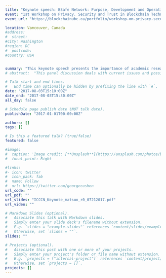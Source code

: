 ```yaml
---
title: "Keynote speech: BSafe Network: Purpose, Development and Operation"
event: "1st Workshop on Privacy, Security and Trust in Blockchain Technologies"
event_url: "https://blockchainubc.ca/portfolio/workshop-on-privacy-security-trust-blockchain-technologies/"

location: Vamcouver, Canada
#address:
#  street:
#city: Washington
#region: DC
#  postcode:
#country: USA


summary: "This keynote speech presents the importance of academic research on blockchain technology and new challenge to build a neutral international research test network."
# abstract:  "This panel discussion deals with current issues and possibilities of Blockchain technology for future financial services."

# Talk start and end times.
#   End time can optionally be hidden by prefixing the line with `#`.
date: "2017-08-03T15:10:00Z"
date_end: "2017-08-03T15:30:00Z"
all_day: false

# Schedule page publish date (NOT talk date).
publishDate: "2017-01-01T00:00:00Z"

authors: []
tags: []

# Is this a featured talk? (true/false)
featured: false

#image:
#  caption: 'Image credit: [**Unsplash**](https://unsplash.com/photos/bzdhc5b3Bxs)'
#  focal_point: Right

#links:
#- icon: twitter
#  icon_pack: fab
#  name: Follow
#  url: https://twitter.com/georgecushen
url_code: ""
url_pdf: ""
url_slides: "ICCCN_Keynote_matsuo_r0_07212017.pdf"
url_video: ""

# Markdown Slides (optional).
#   Associate this talk with Markdown slides.
#   Simply enter your slide deck's filename without extension.
#   E.g. `slides = "example-slides"` references `content/slides/example-slides.md`.
#   Otherwise, set `slides = ""`.
slides: ""

# Projects (optional).
#   Associate this post with one or more of your projects.
#   Simply enter your project's folder or file name without extension.
#   E.g. `projects = ["internal-project"]` references `content/project/deep-learning/index.md`.
#   Otherwise, set `projects = []`.
projects: []
---
```


